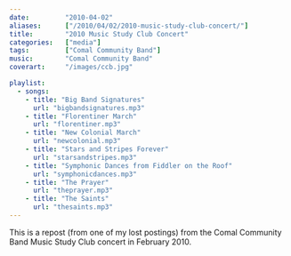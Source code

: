 ```yaml
---
date:         "2010-04-02"
aliases:      ["/2010/04/02/2010-music-study-club-concert/"]
title:        "2010 Music Study Club Concert"
categories:   ["media"]
tags:         ["Comal Community Band"]
music:        "Comal Community Band"
coverart:     "/images/ccb.jpg"

playlist:
  - songs:
    - title: "Big Band Signatures"
      url: "bigbandsignatures.mp3"
    - title: "Florentiner March"
      url: "florentiner.mp3"
    - title: "New Colonial March"
      url: "newcolonial.mp3"
    - title: "Stars and Stripes Forever"
      url: "starsandstripes.mp3"
    - title: "Symphonic Dances from Fiddler on the Roof"
      url: "symphonicdances.mp3"
    - title: "The Prayer"
      url: "theprayer.mp3"
    - title: "The Saints"
      url: "thesaints.mp3"   
---
```

This is a repost (from one of my lost postings) from the Comal Community Band Music Study Club concert in February 2010.
